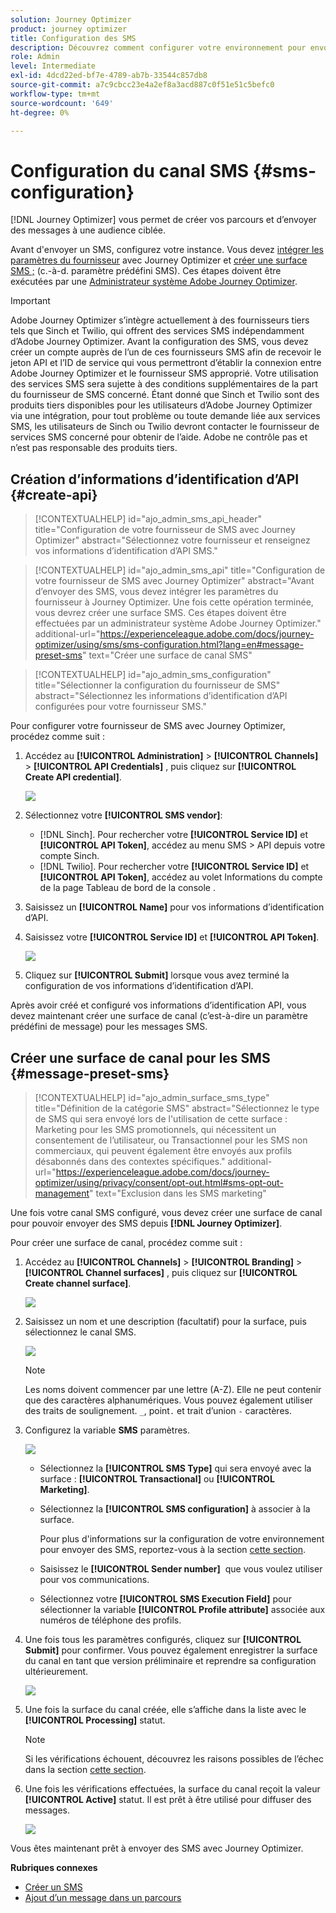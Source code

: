 ```yaml
---
solution: Journey Optimizer
product: journey optimizer
title: Configuration des SMS
description: Découvrez comment configurer votre environnement pour envoyer des SMS avec Journey Optimizer
role: Admin
level: Intermediate
exl-id: 4dcd22ed-bf7e-4789-ab7b-33544c857db8
source-git-commit: a7c9cbcc23e4a2ef8a3acd887c0f51e51c5befc0
workflow-type: tm+mt
source-wordcount: '649'
ht-degree: 0%

---
```


# Configuration du canal SMS {#sms-configuration}

[!DNL Journey Optimizer] vous permet de créer vos parcours et d’envoyer des messages à une audience ciblée.

Avant d&#39;envoyer un SMS, configurez votre instance. Vous devez [intégrer les paramètres du fournisseur](#create-api) avec Journey Optimizer et [créer une surface SMS ;](#message-preset-sms) (c.-à-d. paramètre prédéfini SMS). Ces étapes doivent être exécutées par une [Administrateur système Adobe Journey Optimizer](../start/path/administrator.md).

>[!IMPORTANT]
>
>Adobe Journey Optimizer s’intègre actuellement à des fournisseurs tiers tels que Sinch et Twilio, qui offrent des services SMS indépendamment d’Adobe Journey Optimizer.  Avant la configuration des SMS, vous devez créer un compte auprès de l’un de ces fournisseurs SMS afin de recevoir le jeton API et l’ID de service qui vous permettront d’établir la connexion entre Adobe Journey Optimizer et le fournisseur SMS approprié. Votre utilisation des services SMS sera sujette à des conditions supplémentaires de la part du fournisseur de SMS concerné. Étant donné que Sinch et Twilio sont des produits tiers disponibles pour les utilisateurs d’Adobe Journey Optimizer via une intégration, pour tout problème ou toute demande liée aux services SMS, les utilisateurs de Sinch ou Twilio devront contacter le fournisseur de services SMS concerné pour obtenir de l’aide. Adobe ne contrôle pas et n’est pas responsable des produits tiers.

## Création d’informations d’identification d’API {#create-api}

>[!CONTEXTUALHELP]
>id="ajo_admin_sms_api_header"
>title="Configuration de votre fournisseur de SMS avec Journey Optimizer"
>abstract="Sélectionnez votre fournisseur et renseignez vos informations d’identification d’API SMS."

>[!CONTEXTUALHELP]
>id="ajo_admin_sms_api"
>title="Configuration de votre fournisseur de SMS avec Journey Optimizer"
>abstract="Avant d’envoyer des SMS, vous devez intégrer les paramètres du fournisseur à Journey Optimizer. Une fois cette opération terminée, vous devrez créer une surface SMS. Ces étapes doivent être effectuées par un administrateur système Adobe Journey Optimizer."
>additional-url="https://experienceleague.adobe.com/docs/journey-optimizer/using/sms/sms-configuration.html?lang=en#message-preset-sms" text="Créer une surface de canal SMS"

>[!CONTEXTUALHELP]
>id="ajo_admin_sms_configuration"
>title="Sélectionner la configuration du fournisseur de SMS"
>abstract="Sélectionnez les informations d’identification d’API configurées pour votre fournisseur SMS."

Pour configurer votre fournisseur de SMS avec Journey Optimizer, procédez comme suit :

1. Accédez au **[!UICONTROL Administration]** > **[!UICONTROL Channels]** > **[!UICONTROL API Credentials]** , puis cliquez sur **[!UICONTROL Create API credential]**.

   ![](assets/sms_6.png)

1. Sélectionnez votre **[!UICONTROL SMS vendor]**:

   * [!DNL Sinch]. Pour rechercher votre **[!UICONTROL Service ID]** et **[!UICONTROL API Token]**, accédez au menu SMS > API depuis votre compte Sinch.
   * [!DNL Twilio]. Pour rechercher votre **[!UICONTROL Service ID]** et **[!UICONTROL API Token]**, accédez au volet Informations du compte de la page Tableau de bord de la console .

1. Saisissez un **[!UICONTROL Name]** pour vos informations d’identification d’API.

1. Saisissez votre **[!UICONTROL Service ID]** et **[!UICONTROL API Token]**.

   ![](assets/sms_7.png)

1. Cliquez sur **[!UICONTROL Submit]** lorsque vous avez terminé la configuration de vos informations d’identification d’API.

Après avoir créé et configuré vos informations d’identification API, vous devez maintenant créer une surface de canal (c’est-à-dire un paramètre prédéfini de message) pour les messages SMS.

## Créer une surface de canal pour les SMS {#message-preset-sms}

>[!CONTEXTUALHELP]
>id="ajo_admin_surface_sms_type"
>title="Définition de la catégorie SMS"
>abstract="Sélectionnez le type de SMS qui sera envoyé lors de l&#39;utilisation de cette surface : Marketing pour les SMS promotionnels, qui nécessitent un consentement de l’utilisateur, ou Transactionnel pour les SMS non commerciaux, qui peuvent également être envoyés aux profils désabonnés dans des contextes spécifiques."
>additional-url="https://experienceleague.adobe.com/docs/journey-optimizer/using/privacy/consent/opt-out.html#sms-opt-out-management" text="Exclusion dans les SMS marketing"

Une fois votre canal SMS configuré, vous devez créer une surface de canal pour pouvoir envoyer des SMS depuis **[!DNL Journey Optimizer]**.

Pour créer une surface de canal, procédez comme suit :

1. Accédez au **[!UICONTROL Channels]** > **[!UICONTROL Branding]** > **[!UICONTROL Channel surfaces]** , puis cliquez sur **[!UICONTROL Create channel surface]**.

   ![](assets/preset-create.png)

1. Saisissez un nom et une description (facultatif) pour la surface, puis sélectionnez le canal SMS.

   ![](assets/sms_preset.png)

   >[!NOTE]
   >
   > Les noms doivent commencer par une lettre (A-Z). Elle ne peut contenir que des caractères alphanumériques. Vous pouvez également utiliser des traits de soulignement. `_`, point`.` et trait d’union `-` caractères.

1. Configurez la variable **SMS** paramètres.

   ![](assets/preset-sms.png)

   * Sélectionnez la **[!UICONTROL SMS Type]** qui sera envoyé avec la surface : **[!UICONTROL Transactional]** ou **[!UICONTROL Marketing]**.

   * Sélectionnez la **[!UICONTROL SMS configuration]** à associer à la surface.

      Pour plus d&#39;informations sur la configuration de votre environnement pour envoyer des SMS, reportez-vous à la section [cette section](#create-api).

   * Saisissez le **[!UICONTROL Sender number]** &#x200B; que vous voulez utiliser pour vos communications.

   * Sélectionnez votre **[!UICONTROL SMS Execution Field]** pour sélectionner la variable **[!UICONTROL Profile attribute]** associée aux numéros de téléphone des profils.

1. Une fois tous les paramètres configurés, cliquez sur **[!UICONTROL Submit]** pour confirmer. Vous pouvez également enregistrer la surface du canal en tant que version préliminaire et reprendre sa configuration ultérieurement.

   ![](assets/sms_preset_2.png)

1. Une fois la surface du canal créée, elle s’affiche dans la liste avec le **[!UICONTROL Processing]** statut.

   >[!NOTE]
   >
   >Si les vérifications échouent, découvrez les raisons possibles de l’échec dans la section [cette section](#monitor-channel-surfaces).

1. Une fois les vérifications effectuées, la surface du canal reçoit la valeur **[!UICONTROL Active]** statut. Il est prêt à être utilisé pour diffuser des messages.

   ![](assets/preset-active.png)

Vous êtes maintenant prêt à envoyer des SMS avec Journey Optimizer.

**Rubriques connexes**

* [Créer un SMS](create-sms.md)
* [Ajout d’un message dans un parcours](../building-journeys/journeys-message.md)
